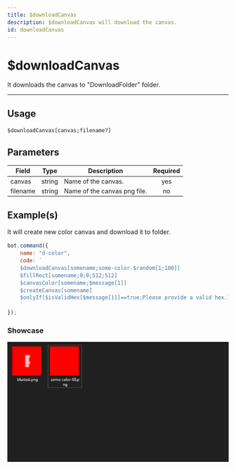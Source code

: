 ```yaml
---
title: $downloadCanvas
description: $downloadCanvas will download the canvas.
id: downloadCanvas
---
```


# $downloadCanvas

It downloads the canvas to "DownloadFolder" folder.

---

## Usage

```
$downloadCanvas[canvas;filename?]
```

## Parameters

| Field | Type | Description | Required |
| ----- | ---- | ----------- | :------: |
| canvas | string | Name of the canvas. | yes |
| filename | string | Name of the canvas png file. | no |

## Example(s)

It will create new color canvas and download it to folder.

```js
bot.command({
    name: "d-color",
    code: `
    $downloadCanvas[somename;some-color-$random[1;100]]
    $fillRect[somename;0;0;512;512]
    $canvasColor[somename;$message[1]]
    $createCanvas[somename]
    $onlyIf[$isValidHex[$message[1]]==true;Please provide a valid hex.]
    `
});
``` 

### Showcase

![](img/dcolor.png)